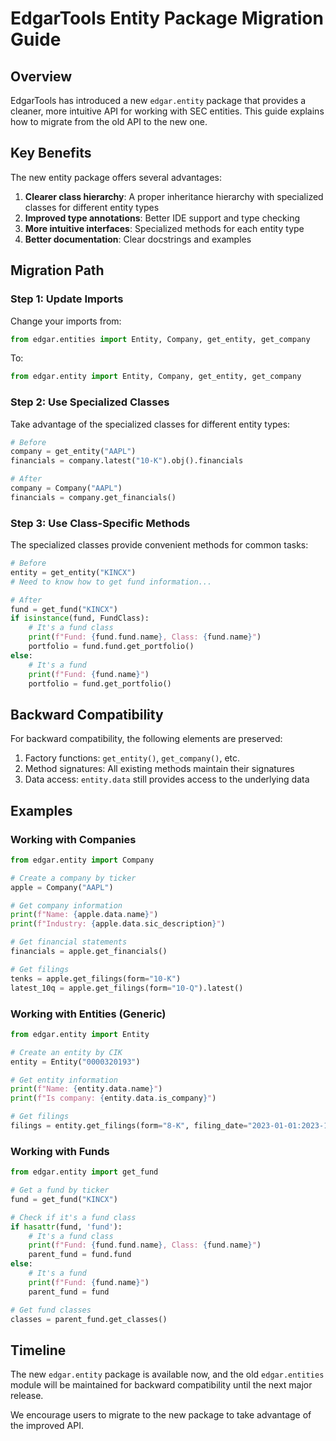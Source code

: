# EdgarTools Entity Package Migration Guide

## Overview

EdgarTools has introduced a new `edgar.entity` package that provides a cleaner, more intuitive API for working with SEC entities. This guide explains how to migrate from the old API to the new one.

## Key Benefits

The new entity package offers several advantages:

1. **Clearer class hierarchy**: A proper inheritance hierarchy with specialized classes for different entity types
2. **Improved type annotations**: Better IDE support and type checking
3. **More intuitive interfaces**: Specialized methods for each entity type
4. **Better documentation**: Clear docstrings and examples

## Migration Path

### Step 1: Update Imports

Change your imports from:

```python
from edgar.entities import Entity, Company, get_entity, get_company
```

To:

```python
from edgar.entity import Entity, Company, get_entity, get_company
```

### Step 2: Use Specialized Classes

Take advantage of the specialized classes for different entity types:

```python
# Before
company = get_entity("AAPL")
financials = company.latest("10-K").obj().financials

# After
company = Company("AAPL")
financials = company.get_financials()
```

### Step 3: Use Class-Specific Methods

The specialized classes provide convenient methods for common tasks:

```python
# Before
entity = get_entity("KINCX")
# Need to know how to get fund information...

# After
fund = get_fund("KINCX")
if isinstance(fund, FundClass):
    # It's a fund class
    print(f"Fund: {fund.fund.name}, Class: {fund.name}")
    portfolio = fund.fund.get_portfolio()
else:
    # It's a fund
    print(f"Fund: {fund.name}")
    portfolio = fund.get_portfolio()
```

## Backward Compatibility

For backward compatibility, the following elements are preserved:

1. Factory functions: `get_entity()`, `get_company()`, etc.
2. Method signatures: All existing methods maintain their signatures
3. Data access: `entity.data` still provides access to the underlying data

## Examples

### Working with Companies

```python
from edgar.entity import Company

# Create a company by ticker
apple = Company("AAPL")

# Get company information
print(f"Name: {apple.data.name}")
print(f"Industry: {apple.data.sic_description}")

# Get financial statements
financials = apple.get_financials()

# Get filings
tenks = apple.get_filings(form="10-K")
latest_10q = apple.get_filings(form="10-Q").latest()
```

### Working with Entities (Generic)

```python
from edgar.entity import Entity

# Create an entity by CIK
entity = Entity("0000320193")

# Get entity information
print(f"Name: {entity.data.name}")
print(f"Is company: {entity.data.is_company}")

# Get filings
filings = entity.get_filings(form="8-K", filing_date="2023-01-01:2023-12-31")
```

### Working with Funds

```python
from edgar.entity import get_fund

# Get a fund by ticker
fund = get_fund("KINCX")

# Check if it's a fund class
if hasattr(fund, 'fund'):
    # It's a fund class
    print(f"Fund: {fund.fund.name}, Class: {fund.name}")
    parent_fund = fund.fund
else:
    # It's a fund
    print(f"Fund: {fund.name}")
    parent_fund = fund

# Get fund classes
classes = parent_fund.get_classes()
```

## Timeline

The new `edgar.entity` package is available now, and the old `edgar.entities` module will be maintained for backward compatibility until the next major release.

We encourage users to migrate to the new package to take advantage of the improved API.